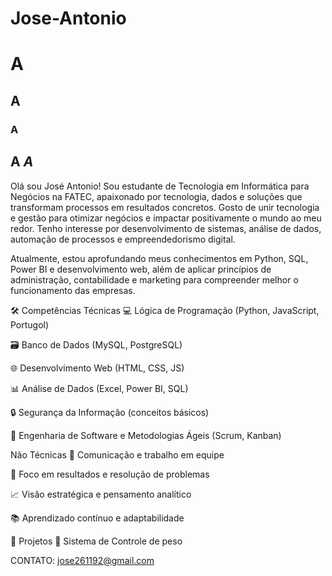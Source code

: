 # Jose-Antonio

# A
## A
### A

**A**
*A*
---

Olá sou José Antonio! Sou estudante de Tecnologia em Informática para Negócios na FATEC, apaixonado por tecnologia, dados e soluções que transformam processos em resultados concretos. Gosto de unir tecnologia e gestão para otimizar negócios e impactar positivamente o mundo ao meu redor. Tenho interesse por desenvolvimento de sistemas, análise de dados, automação de processos e empreendedorismo digital.

Atualmente, estou aprofundando meus conhecimentos em Python, SQL, Power BI e desenvolvimento web, além de aplicar princípios de administração, contabilidade e marketing para compreender melhor o funcionamento das empresas.

🛠️ Competências
Técnicas
💻 Lógica de Programação (Python, JavaScript, Portugol)

🗃️ Banco de Dados (MySQL, PostgreSQL)

🌐 Desenvolvimento Web (HTML, CSS, JS)

📊 Análise de Dados (Excel, Power BI, SQL)

🔒 Segurança da Informação (conceitos básicos)

🧠 Engenharia de Software e Metodologias Ágeis (Scrum, Kanban)

Não Técnicas
🤝 Comunicação e trabalho em equipe

🎯 Foco em resultados e resolução de problemas

📈 Visão estratégica e pensamento analítico

📚 Aprendizado contínuo e adaptabilidade

🚀 Projetos
🔹 Sistema de Controle de peso


CONTATO: jose261192@gmail.com

